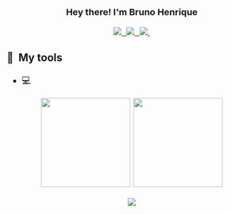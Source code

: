 <h1 align="center"><font size="4">
Hey there! I'm Bruno Henrique
</h1>

<p align="center">
  <a href="https://www.linkedin.com/in/bruno-henrq/">
    <img src="https://img.shields.io/badge/LinkedIn-0077B5?style=for-the-badge&logo=linkedin&logoColor=white"/>&nbsp;
  </a>
    <a href="https://www.instagram.com/brunoh_dev">
    <img src="https://img.shields.io/badge/Instagram-E4405F?style=for-the-badge&logo=instagram&logoColor=white"/>&nbsp;
  </a>
    <a href="https://t.me/CyberPlank_2077">
    <img src="https://img.shields.io/badge/Telegram-2CA5E0?style=for-the-badge&logo=telegram&logoColor=white"/>&nbsp;
  </a>
</p>


<h3>🧰 &nbsp;My tools</h3>

-  💻 &nbsp;


<p align='center'>
<img src="https://github-readme-stats.vercel.app/api?username=hellpme&show_icons=true&theme=radical&include_all_commits=true&count_private=true" height="180">
<img src="https://github-readme-stats.vercel.app/api/top-langs/?username=hellpme&layout=compact&langs_count=5&theme=radical" height="180">
</p>
<p align='center'>
  <img src="https://badges.pufler.dev/visits/HellpMe/HellpMe">
</p>
